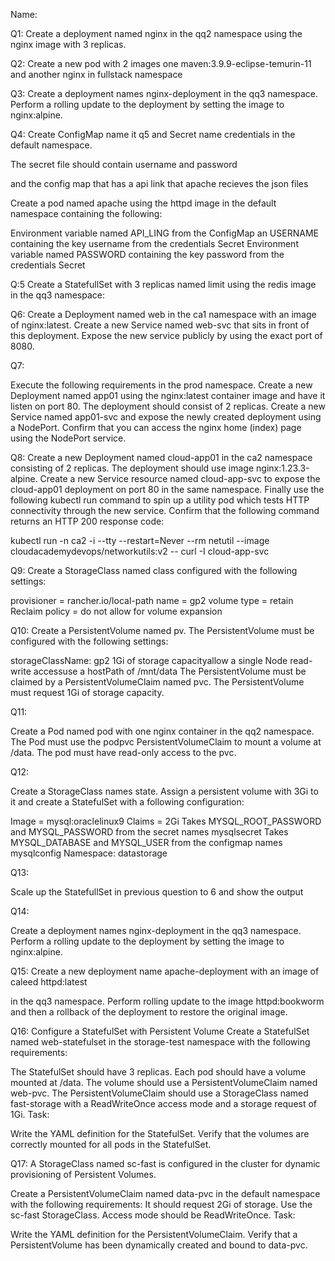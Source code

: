 Name:

Q1:
Create a deployment named nginx in the qq2 namespace using the nginx image with 3 replicas.


Q2:
Create a new pod with 2 images one maven:3.9.9-eclipse-temurin-11 and another nginx in fullstack namespace

Q3:
Create a deployment names nginx-deployment in the qq3 namespace. Perform a rolling update to the deployment by setting the image to nginx:alpine.

Q4:
Create ConfigMap name it q5 and Secret name credentials in the default namespace.

The secret file should contain username and password

and the config map that has a api link that apache recieves the json files

Create a pod named apache using the httpd image in the default namespace containing the following:

Environment variable named API_LING from the  ConfigMap an USERNAME containing the key username from the credentials Secret Environment variable named PASSWORD containing the key password from the credentials Secret

Q:5
Create a StatefullSet with 3 replicas named limit using the redis image in the qq3 namespace:




Q6:
Create a Deployment named web in the ca1 namespace with an image of nginx:latest. Create a new Service named web-svc that sits in front of this deployment. Expose the new service publicly by using the exact port of 8080. 


Q7:

Execute the following requirements in the prod namespace. Create a new Deployment named app01 using the nginx:latest container image and have it listen on port 80. The deployment should consist of 2 replicas. Create a new Service named app01-svc and expose the newly created deployment using a NodePort. Confirm that you can access the nginx home (index) page using the NodePort service.

Q8:
Create a new Deployment named cloud-app01 in the ca2 namespace consisting of 2 replicas. The deployment should use image nginx:1.23.3-alpine. Create a new Service resource named cloud-app-svc to expose the cloud-app01 deployment on port 80 in the same namespace. Finally use the following kubectl run command to spin up a utility pod which tests HTTP connectivity through the new service. Confirm that the following command returns an HTTP 200 response code:

kubectl run -n ca2 -i --tty --restart=Never --rm netutil --image cloudacademydevops/networkutils:v2 -- curl -I cloud-app-svc

Q9:
Create a StorageClass named class configured with the following settings:

 provisioner = rancher.io/local-path
 name = gp2 
 volume type = retain 
 Reclaim policy  = do not allow for volume expansion


Q10:
Create a PersistentVolume named pv. The PersistentVolume must be configured with the following settings:

storageClassName: gp2 1Gi of storage capacityallow a single Node read-write accessuse a hostPath of /mnt/data
The PersistentVolume must be claimed by a PersistentVolumeClaim named pvc. The PersistentVolume must request 1Gi of storage capacity.



Q11:

Create a Pod named pod with one nginx container in the qq2 namespace. The Pod must use the podpvc PersistentVolumeClaim to mount a volume at /data. The pod must have read-only access to the pvc. 


Q12:

Create a StorageClass names state. Assign a persistent volume with 3Gi to it and create a StatefulSet with a following configuration:

Image = mysql:oraclelinux9
Claims = 2Gi
Takes MYSQL_ROOT_PASSWORD and MYSQL_PASSWORD from the secret names mysqlsecret
Takes MYSQL_DATABASE and MYSQL_USER from the configmap names mysqlconfig
Namespace: datastorage

Q13:

Scale up the StatefullSet in previous question to 6  and show the output

Q14:

Create a deployment names nginx-deployment in the qq3 namespace. Perform a rolling update to the deployment by setting the image to nginx:alpine.

Q15:
Create a new deployment name apache-deployment with an image of caleed httpd:latest

 in the qq3 namespace. Perform rolling update to the image httpd:bookworm and then a rollback of the deployment to restore the original image.


Q16:
Configure a StatefulSet with Persistent Volume
Create a StatefulSet named web-statefulset in the storage-test namespace with the following requirements:

The StatefulSet should have 3 replicas.
Each pod should have a volume mounted at /data.
The volume should use a PersistentVolumeClaim named web-pvc.
The PersistentVolumeClaim should use a StorageClass named fast-storage with a ReadWriteOnce access mode and a storage request of 1Gi.
Task:

Write the YAML definition for the StatefulSet.
Verify that the volumes are correctly mounted for all pods in the StatefulSet.


Q17:
A StorageClass named sc-fast is configured in the cluster for dynamic provisioning of Persistent Volumes.

Create a PersistentVolumeClaim named data-pvc in the default namespace with the following requirements:
It should request 2Gi of storage.
Use the sc-fast StorageClass.
Access mode should be ReadWriteOnce.
Task:

Write the YAML definition for the PersistentVolumeClaim.
Verify that a PersistentVolume has been dynamically created and bound to data-pvc.

